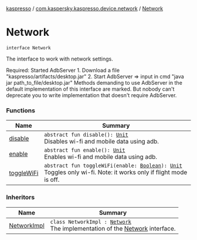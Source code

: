 [kaspresso](../../index.md) / [com.kaspersky.kaspresso.device.network](../index.md) / [Network](./index.md)

# Network

`interface Network`

The interface to work with network settings.

Required: Started AdbServer
    1. Download a file "kaspresso/artifacts/desktop.jar"
    2. Start AdbServer =&gt; input in cmd "java jar path_to_file/desktop.jar"
Methods demanding to use AdbServer in the default implementation of this interface are marked.
    But nobody can't deprecate you to write implementation that doesn't require AdbServer.

### Functions

| Name | Summary |
|---|---|
| [disable](disable.md) | `abstract fun disable(): `[`Unit`](https://kotlinlang.org/api/latest/jvm/stdlib/kotlin/-unit/index.html)<br>Disables wi-fi and mobile data using adb. |
| [enable](enable.md) | `abstract fun enable(): `[`Unit`](https://kotlinlang.org/api/latest/jvm/stdlib/kotlin/-unit/index.html)<br>Enables wi-fi and mobile data using adb. |
| [toggleWiFi](toggle-wi-fi.md) | `abstract fun toggleWiFi(enable: `[`Boolean`](https://kotlinlang.org/api/latest/jvm/stdlib/kotlin/-boolean/index.html)`): `[`Unit`](https://kotlinlang.org/api/latest/jvm/stdlib/kotlin/-unit/index.html)<br>Toggles only wi-fi. Note: it works only if flight mode is off. |

### Inheritors

| Name | Summary |
|---|---|
| [NetworkImpl](../-network-impl/index.md) | `class NetworkImpl : `[`Network`](./index.md)<br>The implementation of the [Network](./index.md) interface. |
